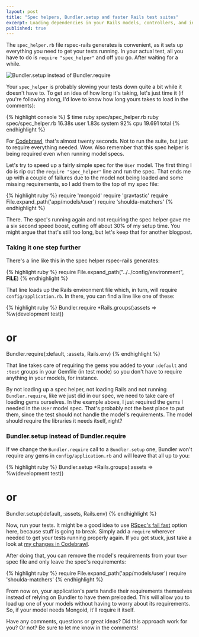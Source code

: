 ```yaml
---
layout: post
title: "Spec helpers, Bundler.setup and faster Rails test suites"
excerpt: Loading dependencies in your Rails models, controllers, and initializers instead of letting Bundler pre-require everything all the time.
published: true
---
```


The `spec_helper.rb` file rspec-rails generates is convenient, as it sets up everything you need to get your tests running. In your actual test, all you have to do is `require "spec_helper"` and off you go. After waiting for a while.

![Bundler.setup instead of Bundler.require](http://jeffkreeftmeijer.com/images/bundler_setup.png)

Your `spec_helper` is probably slowing your tests down quite a bit while it doesn't have to. To get an idea of how long it's taking, let's just time it (if you're following along, I'd love to know how long yours takes to load in the comments):

{% highlight console %}
$ time ruby spec/spec_helper.rb
ruby spec/spec_helper.rb  16.38s user 1.83s system 92% cpu 19.691 total
{% endhighlight %}

For [Codebrawl](http://codebrawl.com), that's almost twenty seconds. Not to run the suite, but just to require everything needed. Wow. Also remember that this spec helper is being required even when running model specs.

Let's try to speed up a fairly simple spec for the `User` model. The first thing I do is rip out the `require "spec_helper"` line and run the spec. That ends me up with a couple of failures due to the model not being loaded and some missing requirements, so I add them to the top of my spec file:

{% highlight ruby %}
require 'mongoid'
require 'gravtastic'
require File.expand_path('app/models/user')
require 'shoulda-matchers'
{% endhighlight %}

There. The spec's running again and not requiring the spec helper gave me a six second speed boost, cutting off about 30% of my setup time. You might argue that that's still too long, but let's keep that for another blogpost.

### Taking it one step further

There's a line like this in the spec helper rspec-rails generates:

{% highlight ruby %}
require File.expand_path("../../config/environment", __FILE__)
{% endhighlight %}

That line loads up the Rails environment file which, in turn, will require `config/application.rb`. In there, you can find a line like one of these:

{% highlight ruby %}
Bundler.require *Rails.groups(:assets => %w(development test))
# or
Bundler.require(:default, :assets, Rails.env)
{% endhighlight %}

That line takes care of requiring the gems you added to your `:default` and `:test` groups in your Gemfile (in test mode) so you don't have to require anything in your models, for instance.

By not loading up a spec helper, not loading Rails and not running `Bundler.require`, like we just did in our spec, we need to take care of loading gems ourselves. In the example above, I just required the gems I needed in the `User` model spec. That's probably not the best place to put them, since the test should not handle the model's requirements. The model should require the libraries it needs itself, right?

### Bundler.setup instead of Bundler.require

If we change the `Bundler.require` call to a `Bundler.setup` one, Bundler won't require any gems in `config/application.rb` and will leave that all up to you:

{% highlight ruby %}
Bundler.setup *Rails.groups(:assets => %w(development test))
# or
Bundler.setup(:default, :assets, Rails.env)
{% endhighlight %}

Now, run your tests. It might be a good idea to use [RSpec's fail fast](http://jeffkreeftmeijer.com/2010/making-rspec-stop-operation-immediately-after-failing/) option here, because stuff is going to break. Simply add a `require` wherever needed to get your tests running properly again. If you get stuck, just take a look at [my changes in Codebrawl](https://github.com/codebrawl/codebrawl/commit/9df324809cc6e39495af9c78407a6fefed02b7e0).

After doing that, you can remove the model's requirements from your `User` spec file and only leave the spec's requirements:

{% highlight ruby %}
require File.expand_path('app/models/user')
require 'shoulda-matchers'
{% endhighlight %}

From now on, your application's parts handle their requirements themselves instead of relying on Bundler to have them preloaded.  This will allow you to load up one of your models without having to worry about its requirements. So, if your model needs Mongoid, it'll require it itself.

Have any comments, questions or great ideas? Did this approach work for you? Or not? Be sure to let me know in the comments!